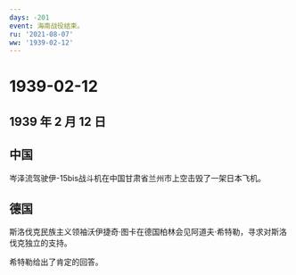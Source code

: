 ```yaml
---
days: -201
event: 海南战役结束。
ru: '2021-08-07'
ww: '1939-02-12'
---
```


# 1939-02-12

## 1939 年 2 月 12 日

## 中国

岑泽流驾驶伊-15bis战斗机在中国甘肃省兰州市上空击毁了一架日本飞机。

## 德国

斯洛伐克民族主义领袖沃伊捷奇·图卡在德国柏林会见阿道夫·希特勒，寻求对斯洛伐克独立的支持。

希特勒给出了肯定的回答。